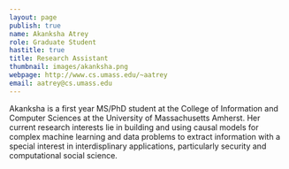```yaml
---
layout: page
publish: true
name: Akanksha Atrey
role: Graduate Student
hastitle: true
title: Research Assistant
thumbnail: images/akanksha.png
webpage: http://www.cs.umass.edu/~aatrey
email: aatrey@cs.umass.edu
---
```


Akanksha is a first year MS/PhD student at the College of Information and Computer Sciences at the University of Massachusetts Amherst. Her current research interests lie in building and using causal models for complex machine learning and data problems to extract information with a special interest in interdisplinary applications, particularly security and computational social science.

